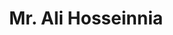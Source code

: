 ---
# Display name
title: Mr. Ali Hosseinnia

# Username (this should match the folder name)
authors:
- ali

# Is this the primary user of the site?
superuser: false

# Role/position
role: PhD. Graduate student

# Organizations/Affiliations
organizations:
- name: University of Regina
  url: "https://www.uregina.ca/"

interests:
- Genetic interactions (eSGA)

education:
 courses:
 - course: M.Sc Biotechnology
   institution: University of Technology (UTM), Malaysia

email: "hosseinnia.ali@gmail.com"

user_groups:
#- Research Associates
#- Postdoctoral Fellows
- PhD. students
#- Graduate students
#- Undergraduate students
#- Collaborators
#- Lab Alumni
weight: 30
---